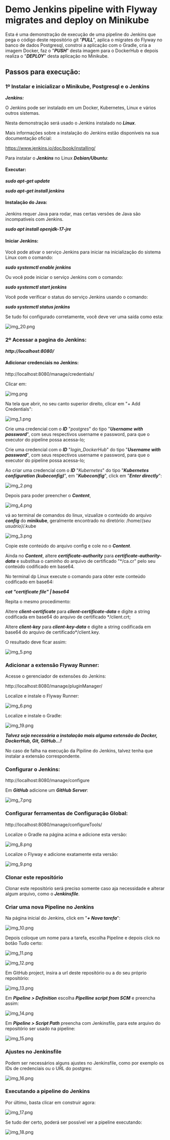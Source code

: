 # Demo Jenkins pipeline with Flyway migrates and deploy on Minikube

Esta é uma demonstração de execução de uma pipeline do Jenkins que pega o código deste repositório git "***PULL***", aplica 
o migrates do Flyway no banco de dados Postgresql, constroi a aplicação com o Gradle, cria a imagem Docker, faz o "***PUSH***" 
desta imagem para o DockerHub e depois realiza o "***DEPLOY***" desta aplicação no Minikube.


## Passos para execução:

### 1º Instalar e inicializar o Minikube, Postgresql e o Jenkins

***Jenkins:***

O Jenkins pode ser instalado em um Docker, Kubernetes, Linux e vários outros sistemas.

Nesta demonstração será usado o Jenkins instalado no ***Linux***.

Mais informações sobre a instalação do Jenkins estão disponíveis na sua documentação oficial:

https://www.jenkins.io/doc/book/installing/

Para instalar o ***Jenkins*** no Linux ***Debian/Ubuntu***:

#### Executar: 

***sudo apt-get update***

***sudo apt-get install jenkins***

#### Instalação do Java:

Jenkins requer Java para rodar, mas certas  versões de Java são incompatíveis com Jenkins.

***sudo apt install openjdk-17-jre***



#### Iniciar Jenkins:

Você pode ativar o serviço Jenkins para iniciar na inicialização do sistema Linux com o comando:

***sudo systemctl enable jenkins***

Ou você pode iniciar o serviço Jenkins com o comando:

***sudo systemctl start jenkins***

Você pode verificar o status do serviço Jenkins usando o comando:

***sudo systemctl status jenkins***

Se tudo foi configurado corretamente, você deve ver uma saída como esta:

![img_20.png](img_20.png)

### 2º Acessar a pagina do Jenkins:
***http://localhost:8080/***

#### Adicionar credenciais no Jenkins:

http://localhost:8080/manage/credentials/

Clicar em:

![img.png](img.png)

Na tela que abrir, no seu canto superior direito, clicar em "+ Add Credentials":

![img_1.png](img_1.png)

Crie uma credencial com o ***ID*** "*postgres*" do tipo "***Username with password***", com seus respectivos username e password,
para que o executor do pipeline possa acessa-lo;

Crie uma credencial com o ***ID*** "*login_DockerHub*" do tipo "***Username with password***", com seus respectivos username e password,
para que o executor do pipeline possa acessa-lo;

Ao criar uma credencial com o ***ID*** "*Kubernetes*" do tipo "***Kubernetes configuration (kubeconfig)***", 
em "***Kubeconifig***", click em "***Enter directly***":

![img_2.png](img_2.png)

Depois para poder preencher o ***Content***, 

![img_4.png](img_4.png)

vá ao terminal de comandos do linux, vizualize o conteúdo do arquivo ***config*** do **minikube**,
geralmente encontrado no diretório: /home/*{seu usuário}*/.kube

![img_3.png](img_3.png)

Copie este conteúdo do arquivo config e cole no o ***Content***.

Ainda no ***Content***,
altere ***certificate-authority*** para ***certificate-authority-data*** e substitua o caminho do arquivo de certificado
"*/ca.cr" pelo seu conteúdo codificado em base64.

No terminal dp Linux execute o comando para obter este conteúdo codificado em base64: 

***cat "certificate file" | base64***

Repita o mesmo procedimento:

Altere ***client-certificate*** para ***client-certificate-data*** e digite a string codificada em base64 do arquivo de certificado */client.crt;

Altere ***client-key*** para ***client-key-data*** e digite a string codificada em base64 do arquivo de certificado*/client.key.


O resultado deve ficar assim:

![img_5.png](img_5.png)


### Adicionar a extensão Flyway Runner:

Acesse o gerenciador de extensões do Jenkins:

http://localhost:8080/manage/pluginManager/

Localize e instale o Flyway Runner:

![img_6.png](img_6.png)

Localize e instale o Gradle:

![img_19.png](img_19.png)

***Talvez seja necessária a instalação mais alguma extensão do Docker, DockerHub, Git, GitHub...!***

No caso de falha na execução da Pipiline do Jenkins, talvez tenha que instalar a extensão correspondente.

### Configurar o Jenkins:

http://localhost:8080/manage/configure

Em ***GitHub*** adicione um ***GitHub Server***:

![img_7.png](img_7.png)


### Configurar ferramentas de Configuração Global:

http://localhost:8080/manage/configureTools/

Localize o Gradle na página acima e adicione esta versão:

![img_8.png](img_8.png)

Localize o Flyway e adicione exatamente esta versão:

![img_9.png](img_9.png)


### Clonar este repositório

Clonar este repositório será preciso somente caso aja necessidade e alterar algum arquivo, como o ***Jenkinsfile***.


### Criar uma nova Pipeline no Jenkins


Na página inicial do Jenkins, click em "***+ Nova tarefa***":

![img_10.png](img_10.png)

Depois coloque um nome para a tarefa, escolha Pipeline e depois click no botão Tudo certo:

![img_11.png](img_11.png)

![img_12.png](img_12.png)

Em GitHub project, insira a url deste repositório ou a do seu próprio repositório:

![img_13.png](img_13.png)

Em ***Pipeline > Definition*** escolha ***Pipelline script from SCM*** e preencha assim:

![img_14.png](img_14.png)

Em ***Pipeline > Script Path*** preencha com Jenkinsfile, para este arquivo do repositório ser usado na pipeline:

![img_15.png](img_15.png)


### Ajustes no Jenkinsfile

Podem ser necessários alguns ajustes no Jenkinsfile, como por exemplo os IDs de credenciais ou o URL do postgres:

![img_16.png](img_16.png)

### Executando a pipeline do Jenkins

Por último, basta clicar em construir agora:

![img_17.png](img_17.png)

Se tudo der certo, poderá ser possível ver a pipeline executando:

![img_18.png](img_18.png)